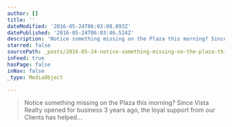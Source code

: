 ```yaml
---
author: []
title: ''
dateModified: '2016-05-24T06:03:08.893Z'
datePublished: '2016-05-24T06:03:46.524Z'
description: 'Notice something missing on the Plaza this morning? Since Vista Realty opened for business 3 years ago, the loyal support from our Clients has helped...'
starred: false
sourcePath: _posts/2016-05-24-notice-something-missing-on-the-plaza-this-morning-since-vi.md
inFeed: true
hasPage: false
inNav: false
_type: MediaObject

---
```

> Notice something missing on the Plaza this morning? Since Vista Realty opened for business 3 years ago, the loyal support from our Clients has helped...